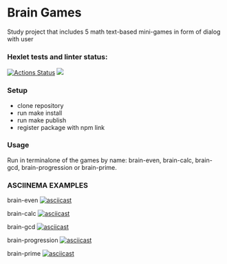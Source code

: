 <h1>Brain Games</h1>
Study project that includes 5 math text-based mini-games in form of dialog with user

### Hexlet tests and linter status:
[![Actions Status](https://github.com/bubachita/frontend-project-44/workflows/hexlet-check/badge.svg)](https://github.com/bubachita/frontend-project-44/actions)
<a href="https://codeclimate.com/github/bubachita/frontend-project-44/maintainability"><img src="https://api.codeclimate.com/v1/badges/e8c05df49ee67f0463a4/maintainability" /></a>

<h3>Setup</h3>
<ul>
<li>clone repository</li>
<li>run make install</li>
<li>run make publish</li>
<li>register package with npm link</li>
</ul>

<h3>Usage</h3>
Run in terminalone of the games by name: brain-even, brain-calc, brain-gcd, brain-progression or brain-prime.

<h3>ASCIINEMA EXAMPLES</h3>

brain-even
[![asciicast](https://asciinema.org/a/zFG1t54SsoJrJTPoq7Wwk229w.svg)](https://asciinema.org/a/zFG1t54SsoJrJTPoq7Wwk229w)

brain-calc
[![asciicast](https://asciinema.org/a/b98c8W6IUKNbWDxBqllIWa33f.svg)](https://asciinema.org/a/b98c8W6IUKNbWDxBqllIWa33f)

brain-gcd
[![asciicast](https://asciinema.org/a/O81fPfp4nlxDpyayxGBcXQYo0.svg)](https://asciinema.org/a/O81fPfp4nlxDpyayxGBcXQYo0)

brain-progression
[![asciicast](https://asciinema.org/a/vUEd2aeNQXq0tRITfIwanHNZe.svg)](https://asciinema.org/a/vUEd2aeNQXq0tRITfIwanHNZe)

brain-prime
[![asciicast](https://asciinema.org/a/xRemm2zb3bKVmY0u2tZRvzhoZ.svg)](https://asciinema.org/a/xRemm2zb3bKVmY0u2tZRvzhoZ)
